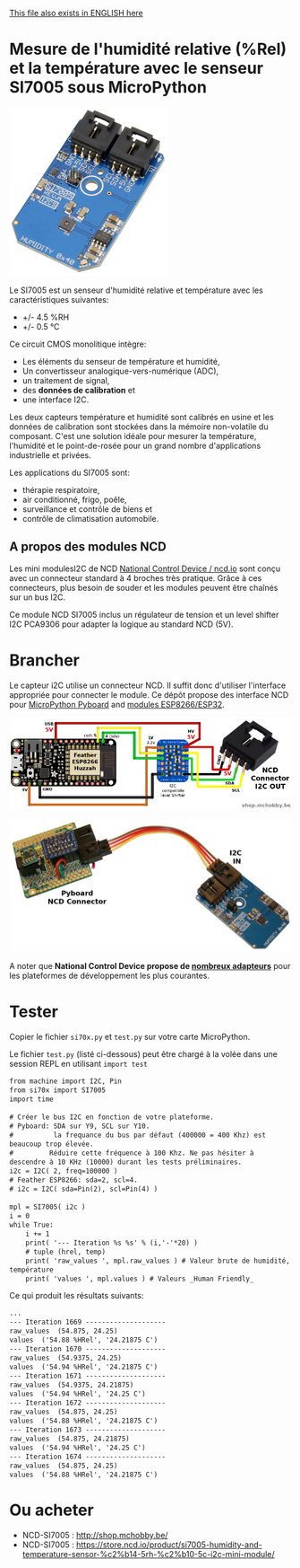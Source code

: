 [This file also exists in ENGLISH here](readme_eng.md)

# Mesure de l'humidité relative (%Rel) et la température avec le senseur SI7005 sous  MicroPython

![SI7005 sur une Mini board NCD](docs/_static/ncd_si7005.png)

Le SI7005 est un senseur d'humidité relative et température avec les caractéristiques suivantes:
* +/- 4.5 %RH
* +/- 0.5 °C

Ce circuit CMOS monolitique intègre:
* Les éléments du senseur de température et humidité,
* Un convertisseur analogique-vers-numérique (ADC),
* un traitement de signal,
* des __données de calibration__ et
* une interface I2C.

Les deux capteurs température et humidité sont calibrés en usine et les données de calibration sont stockées dans la mémoire non-volatile du composant. C'est une solution idéale pour mesurer la température, l'humidité et le point-de-rosée pour un grand nombre d'applications industrielle et privées.

Les applications du SI7005 sont:
* thérapie respiratoire,
* air conditionné, frigo, poêle,
* surveillance et contrôle de biens et
* contrôle de climatisation automobile.

## A propos des modules NCD
Les mini modulesI2C  de NCD [National Control Device / ncd.io](https://store.ncd.io) sont conçu avec un connecteur standard à 4 broches très pratique. Grâce à ces connecteurs, plus besoin de souder et les modules peuvent être chaînés sur un bus I2C.

Ce module NCD SI7005 inclus un régulateur de tension et un level shifter I2C PCA9306 pour adapter la logique au standard NCD (5V).

# Brancher
Le capteur i2C utilise un connecteur NCD. Il suffit donc d'utiliser l'interface appropriée pour connecter le module. Ce dépôt propose des interface NCD pour [MicroPython Pyboard](https://github.com/mchobby/pyboard-driver/blob/master/NCD/README.md) and [modules ESP8266/ESP32](../NCD/readme.md).

![Brancher un Feather ESP8266](../NCD/ncd_feather.png)

![Brancher avec Pyboard](docs/_static/ncd_si7005_to_pyboard.jpg)

A noter que __National Control Device propose de [nombreux adapteurs](https://store.ncd.io/shop/?fwp_product_type=adapters)__ pour les plateformes de développement les plus courantes.

# Tester
Copier le fichier `si70x.py` et `test.py` sur votre carte MicroPython.

Le fichier `test.py` (listé ci-dessous) peut être chargé à la volée dans une session REPL en utilisant `import test`

```
from machine import I2C, Pin
from si70x import SI7005
import time

# Créer le bus I2C en fonction de votre plateforme.
# Pyboard: SDA sur Y9, SCL sur Y10.
#          la frequance du bus par défaut (400000 = 400 Khz) est beaucoup trop élevée.
#         Réduire cette fréquence à 100 Khz. Ne pas hésiter à descendre à 10 KHz (10000) durant les tests préliminaires.
i2c = I2C( 2, freq=100000 )
# Feather ESP8266: sda=2, scl=4.
# i2c = I2C( sda=Pin(2), scl=Pin(4) )

mpl = SI7005( i2c )
i = 0
while True:
	i += 1
	print( '--- Iteration %s %s' % (i,'-'*20) )
	# tuple (hrel, temp)
	print( 'raw_values ', mpl.raw_values ) # Valeur brute de humidité, température
	print( 'values ', mpl.values ) # Valeurs _Human Friendly_
```

Ce qui produit les résultats suivants:

```
...
--- Iteration 1669 --------------------
raw_values  (54.875, 24.25)
values  ('54.88 %HRel', '24.21875 C')
--- Iteration 1670 --------------------
raw_values  (54.9375, 24.25)
values  ('54.94 %HRel', '24.21875 C')
--- Iteration 1671 --------------------
raw_values  (54.9375, 24.21875)
values  ('54.94 %HRel', '24.25 C')
--- Iteration 1672 --------------------
raw_values  (54.875, 24.25)
values  ('54.88 %HRel', '24.21875 C')
--- Iteration 1673 --------------------
raw_values  (54.875, 24.21875)
values  ('54.94 %HRel', '24.25 C')
--- Iteration 1674 --------------------
raw_values  (54.875, 24.25)
values  ('54.88 %HRel', '24.21875 C')
```

# Ou acheter
* NCD-SI7005 : http://shop.mchobby.be/
* NCD-SI7005 : https://store.ncd.io/product/si7005-humidity-and-temperature-sensor-%c2%b14-5rh-%c2%b10-5c-i2c-mini-module/
